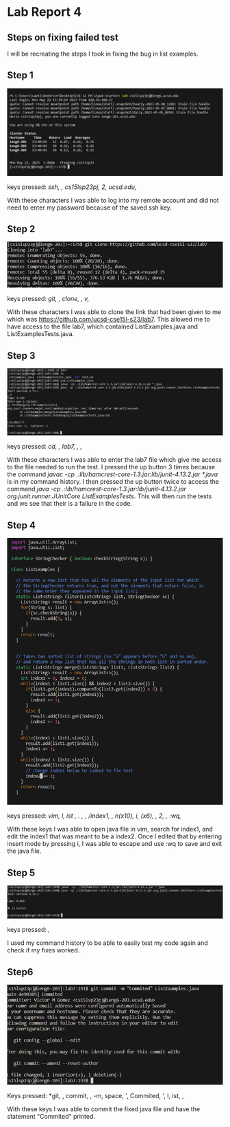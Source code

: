 # Lab Report 4
## Steps on fixing failed test
I will be recreating the steps I took in fixing the bug in list examples.
## **Step 1**
![Image](step1.png)

keys pressed: *ssh, <space>, cs15lsp23pj, <Shift> 2, ucsd.edu, <enter>* 
  
  With these characters I was able to log into my remote account and did not need to enter my password because of the saved ssh key.

## **Step 2**
![Image](step2.png)

keys pressed: *git, <space>, clone, <space>, <ctrl> v, <enter>*
  
With these characters I was able to clone the link that had been given to me which was https://github.com/ucsd-cse15l-s23/lab7. This allowed me to have access to the file lab7, which contained ListExamples.java and ListExamplesTests.java.
  
## **Step 3**
![Image](step3.png)

keys pressed: *cd, <space>, lab7, <enter>, <up><up><up><enter>, <up><up><enter>*
  
With these characters I was able to enter the lab7 file which give me access to the file needed to run the test. I pressed the up button 3 times because the   command _javac -cp .:lib/hamcrest-core-1.3.jar:lib/junit-4.13.2.jar *.java_ is in my command history. I then pressed the up button twice to access the command     *java -cp .:lib/hamcrest-core-1.3.jar:lib/junit-4.13.2.jar org.junit.runner.JUnitCore ListExamplesTests*. This will then run the tests and we see that their is a failure in the code.

## **Step 4**
![Image](step4.png)
  
keys pressed: *vim, <shift> l, ist <tab>, . , <tab><enter>, /index1, <enter>, n(x10), i, <right>(x6), <backspace>, 2, <esc>, :wq, <enter>*
  
With these keys I was able to open java file in vim, search for index1, and edit the index1 that was meant to be a index2. Once I edited that by entering insert mode by pressing i, I was able to escape and use :wq to save and exit the java file.
  
## **Step 5**
![Image](step5.png)
  
   keys pressed: *<up><up><enter>, <up><up><up><enter>*
  
  I used my command history to be able to easily test my code again and check if my fixes worked.
  
## **Step6**
![Image](step6.png)
  
  Keys pressed: *git, <space>, commit, <space>, -m, space, <Shift> ', Commited, <shift> ', <shift> l, ist, <tab>, <enter>
  
With these keys I was able to commit the fixed java file and have the statement "Commited" printed. 
  
